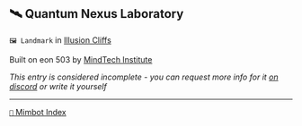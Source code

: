 ## 🛰️ Quantum Nexus Laboratory

`🖼️ Landmark` in [Illusion Cliffs](<https://zeithalt.github.io/r/illusion_cliffs.html>)

Built on eon 503 by [MindTech Institute](<https://zeithalt.github.io/r/mindtech_institute.html>)

_This entry is considered incomplete - you can request more info for it [on discord](<https://discord.com/channels/562910943848169472/1173922660489633802>) or write it yourself_

-----
[`📑` Mimbot Index](<https://zeithalt.github.io/r/#f880>)
<!---
keywords:  mt, illusion cliffs
aliases: 
-->